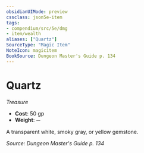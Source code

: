 ```yaml
---
obsidianUIMode: preview
cssclass: json5e-item
tags:
- compendium/src/5e/dmg
- item/wealth
aliases: ["Quartz"]
SourceType: "Magic Item"
NoteIcon: magicitem
BookSource: Dungeon Master's Guide p. 134
---
```

# Quartz
*Treasure*  

- **Cost**: 50 gp
- **Weight**: ⏤

A transparent white, smoky gray, or yellow gemstone.

*Source: Dungeon Master's Guide p. 134*